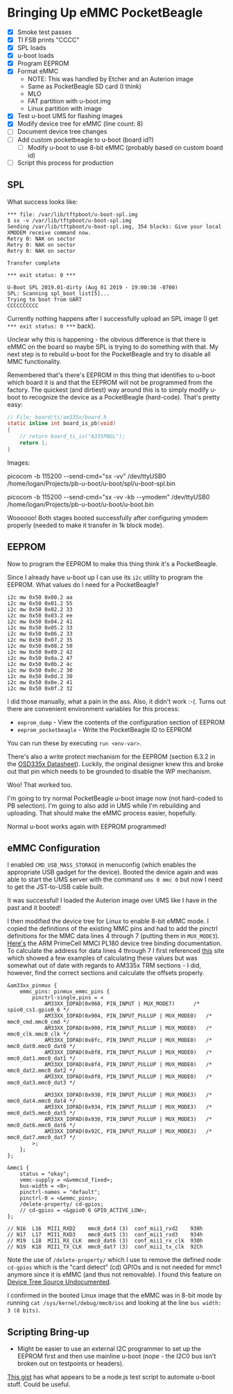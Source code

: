 # Bringing Up eMMC PocketBeagle

- [x] Smoke test passes
- [x] TI FSB prints "CCCC"
- [x] SPL loads
- [x] u-boot loads
- [x] Program EEPROM
- [x] Format eMMC
	- NOTE: This was handled by Etcher and an Auterion image
	- Same as PocketBeagle SD card (I think)
	- MLO
	- FAT partition with u-boot.img
	- Linux partition with image
- [x] Test u-boot UMS for flashing images
- [x] Modify device tree for eMMC (line count: 8)
- [ ] Document device tree changes
- [ ] Add custom pocketbeagle to u-boot (board id?)
	- [ ] Modify u-boot to use 8-bit eMMC (probably based on custom board id)
- [ ] Script this process for production

## SPL

What success looks like:

```
*** file: /var/lib/tftpboot/u-boot-spl.img
$ sx -v /var/lib/tftpboot/u-boot-spl.img
Sending /var/lib/tftpboot/u-boot-spl.img, 354 blocks: Give your local XMODEM receive command now.
Retry 0: NAK on sector
Retry 0: NAK on sector
Retry 0: NAK on sector

Transfer complete

*** exit status: 0 ***

U-Boot SPL 2019.01-dirty (Aug 01 2019 - 19:00:38 -0700)
SPL: Scanning spl_boot_list[5]...
Trying to boot from UART
CCCCCCCCCC
```

Currently nothing happens after I successfully upload an SPL image (I get `*** exit status: 0 ***` back).

Unclear why this is happening - the obvious difference is that there is eMMC on the board so maybe SPL is trying to do something with that. My next step is to rebuild u-boot for the PocketBeagle and try to disable all MMC functionality.

Remembered that's there's EEPROM in this thing that identifies to u-boot which board it is and that the EEPROM will not be programmed from the factory. The quickest (and dirtiest) way around this is to simply modify u-boot to recognize the device as a PocketBeagle (hard-code). That's pretty easy:

```c
// File: board/ti/am335x/board.h
static inline int board_is_pb(void)
{
	// return board_ti_is("A335PBGL");
	return 1;
}
```

Images:

picocom -b 115200 --send-cmd="sx -vv" /dev/ttyUSB0
/home/logan/Projects/pb-u-boot/u-boot/spl/u-boot-spl.bin

picocom -b 115200 --send-cmd="sx -vv -kb --ymodem" /dev/ttyUSB0
/home/logan/Projects/pb-u-boot/u-boot/u-boot.bin

Woooooo! Both stages booted successfully after configuring ymodem properly (needed to make it transfer in 1k block mode).

## EEPROM

Now to program the EEPROM to make this thing think it's a PocketBeagle.

Since I already have u-boot up I can use its `i2c` utility to program the EEPROM. What values do I need for a PocketBeagle?

```
i2c mw 0x50 0x00.2 aa
i2c mw 0x50 0x01.2 55
i2c mw 0x50 0x02.2 33
i2c mw 0x50 0x03.2 ee
i2c mw 0x50 0x04.2 41
i2c mw 0x50 0x05.2 33
i2c mw 0x50 0x06.2 33
i2c mw 0x50 0x07.2 35
i2c mw 0x50 0x08.2 50
i2c mw 0x50 0x09.2 42
i2c mw 0x50 0x0a.2 47
i2c mw 0x50 0x0b.2 4c
i2c mw 0x50 0x0c.2 30
i2c mw 0x50 0x0d.2 30
i2c mw 0x50 0x0e.2 41
i2c mw 0x50 0x0f.2 32
```

I did those manually, what a pain in the ass. Also, it didn't work :-(. Turns out there are convenient environment variables for this process:

- `eeprom_dump` - View the contents of the configuration section of EEPROM
- `eeprom_pocketbeagle` - Write the PocketBeagle ID to EEPROM

You can run these by executing `run <env-var>`.

There's also a write protect mechanism for the EEPROM (section 6.3.2 in the [OSD335x Datasheet](https://octavosystems.com/docs/osd335x-sm-datasheet/)). Luckily, the original designer knew this and broke out that pin which needs to be grounded to disable the WP mechanism.

Woo! That worked too.

I'm going to try normal PocketBeagle u-boot image now (not hard-coded to PB selection). I'm going to also add in UMS while I'm rebuilding and uploading. That should make the eMMC process easier, hopefully.

Normal u-boot works again with EEPROM programmed!

## eMMC Configuration

I enabled `CMD_USB_MASS_STORAGE` in menuconfig (which enables the appropriate USB gadget for the device). Booted the device again and was able to start the UMS server with the command `ums 0 mmc 0` but now I need to get the JST-to-USB cable built.

It was successful! I loaded the Auterion image over UMS like I have in the past and it booted!

I then modified the device tree for Linux to enable 8-bit eMMC mode. I copied the definitions of the existing MMC pins and had to add the pinctrl definitions for the MMC data lines 4 through 7 (putting them in `MUX_MODE3`). [Here's](https://android.googlesource.com/kernel/goldfish/+/android-3.18/Documentation/devicetree/bindings/mmc/mmci.txt) the ARM PrimeCell MMCI PL180 device tree binding documentation. To calculate the address for data lines 4 through 7 I first referenced [this](https://jumpnowtek.com/beaglebone/BeagleBone-Black-pinmuxing-and-other-device-tree-notes.html) site which showed a few examples of calculating these values but was somewhat out of date with regards to AM335x TRM sections - I did, however, find the correct sections and calculate the offsets properly.

```devicetree
&am33xx_pinmux {
	emmc_pins: pinmux_emmc_pins {
		pinctrl-single,pins = <
			AM33XX_IOPAD(0x960, PIN_INPUT | MUX_MODE7)		/* spio0_cs1.gpio0_6 */
			AM33XX_IOPAD(0x904, PIN_INPUT_PULLUP | MUX_MODE0)	/* mmc0_cmd.mmc0_cmd */
			AM33XX_IOPAD(0x900, PIN_INPUT_PULLUP | MUX_MODE0)	/* mmc0_clk.mmc0_clk */
			AM33XX_IOPAD(0x8fc, PIN_INPUT_PULLUP | MUX_MODE0)	/* mmc0_dat0.mmc0_dat0 */
			AM33XX_IOPAD(0x8f8, PIN_INPUT_PULLUP | MUX_MODE0)	/* mmc0_dat1.mmc0_dat1 */
			AM33XX_IOPAD(0x8f4, PIN_INPUT_PULLUP | MUX_MODE0)	/* mmc0_dat2.mmc0_dat2 */
			AM33XX_IOPAD(0x8f0, PIN_INPUT_PULLUP | MUX_MODE0)	/* mmc0_dat3.mmc0_dat3 */

			AM33XX_IOPAD(0x938, PIN_INPUT_PULLUP | MUX_MODE3)	/* mmc0_dat4.mmc0_dat4 */
			AM33XX_IOPAD(0x934, PIN_INPUT_PULLUP | MUX_MODE3)	/* mmc0_dat5.mmc0_dat5 */
			AM33XX_IOPAD(0x930, PIN_INPUT_PULLUP | MUX_MODE3)	/* mmc0_dat6.mmc0_dat6 */
			AM33XX_IOPAD(0x92C, PIN_INPUT_PULLUP | MUX_MODE3)	/* mmc0_dat7.mmc0_dat7 */
		>;
	};
};

&mmc1 {
	status = "okay";
	vmmc-supply = <&vmmcsd_fixed>;
	bus-width = <8>;
	pinctrl-names = "default";
	pinctrl-0 = <&emmc_pins>;
	/delete-property/ cd-gpios;
	// cd-gpios = <&gpio0 6 GPIO_ACTIVE_LOW>;
};

// N16  L16  MII1_RXD2    mmc0_dat4 (3)  conf_mii1_rxd2    938h
// N17  L17  MII1_RXD3    mmc0_dat5 (3)  conf_mii1_rxd3    934h
// M19  L18  MII1_RX_CLK  mmc0_dat6 (3)  conf_mii1_rx_clk  930h
// N19  K18  MII1_TX_CLK  mmc0_dat7 (3)  conf_mii1_tx_clk  92Ch
```

Note the use of `/delete-property/` which I use to remove the defined node `cd-gpios` which is the "card detect" (cd) GPIOs and is not needed for mmc1 anymore since it is eMMC (and thus not removable). I found this feature on [Device Tree Source Undocumented](https://elinux.org/Device_Tree_Source_Undocumented#Deleting_nodes_and_properties).

I confirmed in the booted Linux image that the eMMC was in 8-bit mode by running `cat /sys/kernel/debug/mmc0/ios` and looking at the line `bus width: 3 (8 bits)`.

## Scripting Bring-up

- Might be easier to use an external I2C programmer to set up the EEPROM first and then use mainline u-boot (nope - the I2C0 bus isn't broken out on testpoints or headers).

[This gist](https://gist.github.com/jadonk/809337ed8435cdc25f99887746550ed2#file-pb-tester-js) has what appears to be a node.js test script to automate u-boot stuff. Could be useful.
